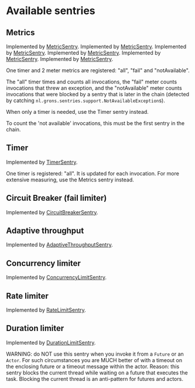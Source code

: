 # Available sentries

## Metrics

Implemented by [MetricSentry](src/main/scala/nl/grons/sentries/core/MetricSentry).
Implemented by [MetricSentry](sentries/src/main/scala/nl/grons/sentries/core/MetricSentry).
Implemented by [MetricSentry](erikvanoosten/sentries/src/main/scala/nl/grons/sentries/core/MetricSentry).
Implemented by [MetricSentry](/src/main/scala/nl/grons/sentries/core/MetricSentry).
Implemented by [MetricSentry](/sentries/src/main/scala/nl/grons/sentries/core/MetricSentry).
Implemented by [MetricSentry](/erikvanoosten/sentries/src/main/scala/nl/grons/sentries/core/MetricSentry).

One timer and 2 meter metrics are registered: "all", "fail" and "notAvailable".

The "all" timer times and counts all invocations, the "fail" meter counts invocations that threw an exception, and the "notAvailable" meter counts invocations that were blocked by a sentry that is later in the chain (detected by catching `nl.grons.sentries.support.NotAvailableException`s).

When only a timer is needed, use the Timer sentry instead.

To count the 'not available' invocations, this must be the first sentry in the chain.

## Timer

Implemented by [TimerSentry](src/main/scala/nl/grons/sentries/core/TimerSentry).

One timer is registered: "all". It is updated for each invocation. For more extensive measuring, use the Metrics sentry instead.

## Circuit Breaker (fail limiter)

Implemented by [CircuitBreakerSentry](src/main/scala/nl/grons/sentries/core/CircuitBreakerSentry).

## Adaptive throughput

Implemented by [AdaptiveThroughputSentry](src/main/scala/nl/grons/sentries/core/AdaptiveThroughputSentry).

## Concurrency limiter

Implemented by [ConcurrencyLimitSentry](src/main/scala/nl/grons/sentries/core/ConcurrencyLimitSentry).

## Rate limiter

Implemented by [RateLimitSentry](src/main/scala/nl/grons/sentries/core/RateLimitSentry).

## Duration limiter

Implemented by [DurationLimitSentry](src/main/scala/nl/grons/sentries/core/DurationLimitSentry).

WARNING: do NOT use this sentry when you invoke it from a `Future` or an `Actor`. For such circumstances you are MUCH better of with a timeout on the enclosing future or a timeout message within the actor. Reason: this sentry blocks the current thread while waiting on a future that executes the task. Blocking the current thread is an anti-pattern for futures and actors.
